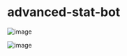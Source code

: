 # advanced-stat-bot


![image](https://github.com/mysteriouss3/advanced-stat-bot/assets/142053394/7ca47cda-65e2-4ce2-bb99-d22a69b98668)


![image](https://github.com/mysteriouss3/advanced-stat-bot/assets/142053394/928243c3-8eb2-4454-8ad4-4312c43db9c0)

